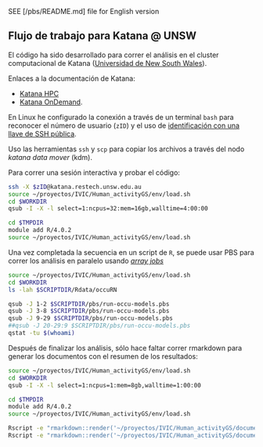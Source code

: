 SEE [/pbs/README.md] file for English version

## Flujo de trabajo para  Katana @ UNSW

El código ha sido desarrollado para correr el análisis en el cluster computacional de Katana ([Universidad de New South Wales](https://github.com/unsw-edu-au)).

Enlaces a la documentación de Katana:
* [Katana HPC](https://unsw-restech.github.io/index.html)
* [Katana OnDemand](https://unsw-restech.github.io/using_katana/ondemand.html).

En Linux he configurado la conexión a través de un terminal `bash` para reconocer el número de usuario (`zID`) y el uso de [identificación con una llave de SSH pública](https://www.ssh.com/ssh/public-key-authentication).

Uso las herramientas `ssh` y `scp` para copiar los archivos a través del nodo *katana data mover* (kdm).


Para correr una sesión interactiva y probar el código:

```sh
ssh -X $zID@katana.restech.unsw.edu.au
source ~/proyectos/IVIC/Human_activityGS/env/load.sh
cd $WORKDIR
qsub -I -X -l select=1:ncpus=32:mem=16gb,walltime=4:00:00

cd $TMPDIR
module add R/4.0.2
source ~/proyectos/IVIC/Human_activityGS/env/load.sh

```

Una vez completada la secuencia en un script de `R`, se puede usar PBS para correr los análisis en paralelo usando *[array jobs](https://unsw-restech.github.io/using_katana/running_jobs.html#array-jobs)*

```sh
source ~/proyectos/IVIC/Human_activityGS/env/load.sh
cd $WORKDIR
ls -lah $SCRIPTDIR/Rdata/occuRN

qsub -J 1-2 $SCRIPTDIR/pbs/run-occu-models.pbs
qsub -J 3-8 $SCRIPTDIR/pbs/run-occu-models.pbs
qsub -J 9-29 $SCRIPTDIR/pbs/run-occu-models.pbs
##qsub -J 20-29:9 $SCRIPTDIR/pbs/run-occu-models.pbs
qstat -tu $(whoami)

```

Después de finalizar los análisis, sólo hace faltar correr rmarkdown para generar los documentos con el resumen de los resultados:

```sh
source ~/proyectos/IVIC/Human_activityGS/env/load.sh
cd $WORKDIR
qsub -I -X -l select=1:ncpus=1:mem=8gb,walltime=1:00:00

cd $TMPDIR
module add R/4.0.2
source ~/proyectos/IVIC/Human_activityGS/env/load.sh

Rscript -e "rmarkdown::render('~/proyectos/IVIC/Human_activityGS/documentation/supplementary-methods-1.Rmd',output_format='pdf_document')"
Rscript -e "rmarkdown::render('~/proyectos/IVIC/Human_activityGS/documentation/supplementary-methods-2.Rmd',output_format='pdf_document')"

```
